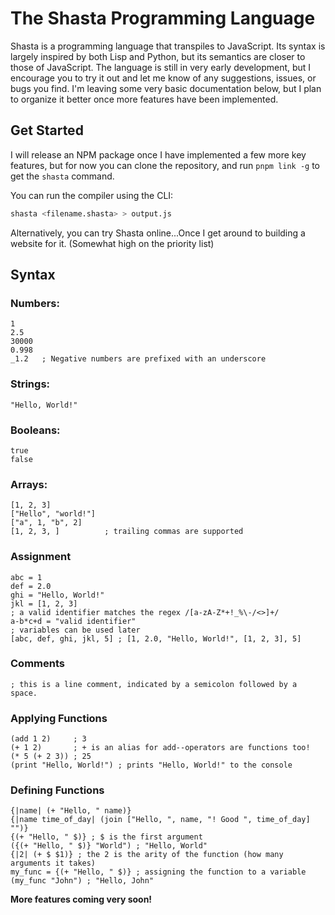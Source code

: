 # The Shasta Programming Language

Shasta is a programming language that transpiles to JavaScript. Its syntax is largely inspired by both Lisp and Python, but its semantics are closer to those of JavaScript. The language is still in very early development, but I encourage you to try it out and let me know of any suggestions, issues, or bugs you find. I'm leaving some very basic documentation below, but I plan to organize it better once more features have been implemented.

## Get Started

I will release an NPM package once I have implemented a few more key features, but for now you can clone the repository, and run `pnpm link -g` to get the `shasta` command.

<!-- You can install Shasta off of NPM:

```bash
npm install shasta-lang -g
``` -->

You can run the compiler using the CLI:

```bash
shasta <filename.shasta> > output.js
```

Alternatively, you can try Shasta online...Once I get around to building a website for it. (Somewhat high on the priority list)

## Syntax

### Numbers:

```
1
2.5
30000
0.998
_1.2   ; Negative numbers are prefixed with an underscore
```

### Strings:

```
"Hello, World!"
```

### Booleans:

```
true
false
```

### Arrays:

```
[1, 2, 3]
["Hello", "world!"]
["a", 1, "b", 2]
[1, 2, 3, ]          ; trailing commas are supported
```

### Assignment

```
abc = 1
def = 2.0
ghi = "Hello, World!"
jkl = [1, 2, 3]
; a valid identifier matches the regex /[a-zA-Z*+!_%\-/<>]+/
a-b*c+d = "valid identifier"
; variables can be used later
[abc, def, ghi, jkl, 5] ; [1, 2.0, "Hello, World!", [1, 2, 3], 5]
```

### Comments

```
; this is a line comment, indicated by a semicolon followed by a space.
```

### Applying Functions

```
(add 1 2)     ; 3
(+ 1 2)       ; + is an alias for add--operators are functions too!
(* 5 (+ 2 3)) ; 25
(print "Hello, World!") ; prints "Hello, World!" to the console
```

### Defining Functions

```
{|name| (+ "Hello, " name)}
{|name time_of_day| (join ["Hello, ", name, "! Good ", time_of_day] "")}
{(+ "Hello, " $)} ; $ is the first argument
({(+ "Hello, " $)} "World") ; "Hello, World"
{|2| (+ $ $1)} ; the 2 is the arity of the function (how many arguments it takes)
my_func = {(+ "Hello, " $)} ; assigning the function to a variable
(my_func "John") ; "Hello, John"
```

**More features coming very soon!**
